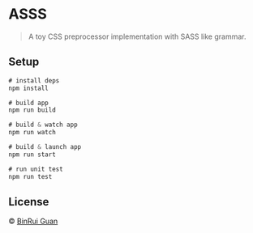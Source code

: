 # ASSS
> A toy CSS preprocessor implementation with SASS like grammar.

## Setup

```js
# install deps
npm install

# build app
npm run build

# build & watch app
npm run watch

# build & launch app
npm run start

# run unit test
npm run test
```

## License

&copy; [BinRui Guan](mailto:differui@gmail.com)

